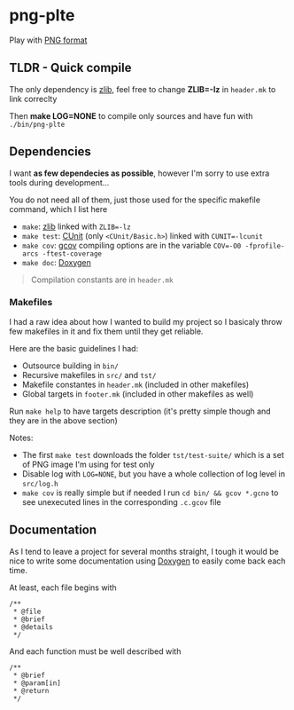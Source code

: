# png-plte

Play with [PNG format](http://www.libpng.org/pub/png/spec/1.2/PNG-Contents.html)



## TLDR - Quick compile

The only dependency is [zlib](https://github.com/madler/zlib), feel free to change **ZLIB=-lz** in `header.mk` to link correclty

Then **make LOG=NONE** to compile only sources and have fun with `./bin/png-plte`



## Dependencies

I want **as few dependecies as possible**, however I'm sorry to use extra tools during development...

You do not need all of them, just those used for the specific makefile command, which I list here

- `make`: [zlib](https://github.com/madler/zlib) linked with `ZLIB=-lz`
- `make test`: [CUnit](http://cunit.sourceforge.net/index.html) (only `<CUnit/Basic.h>`) linked with `CUNIT=-lcunit`
- `make cov`: [gcov](https://gcc.gnu.org/onlinedocs/gcc/Gcov.html) compiling options are in the variable `COV=-O0 -fprofile-arcs -ftest-coverage`
- `make doc`: [Doxygen](https://www.doxygen.nl/manual/commands.html)

> Compilation constants are in `header.mk`



### Makefiles

I had a raw idea about how I wanted to build my project so I basicaly throw few makefiles in it and fix them until they get reliable.

Here are the basic guidelines I had:
- Outsource building in `bin/`
- Recursive makefiles in `src/` and `tst/`
- Makefile constantes in `header.mk` (included in other makefiles)
- Global targets in `footer.mk` (included in other makefiles as well)

Run `make help` to have targets description (it's pretty simple though and they are in the above section) 

Notes:
- The first `make test` downloads the folder `tst/test-suite/` which is a set of PNG image I'm using for test only
- Disable log with `LOG=NONE`, but you have a whole collection of log level in `src/log.h`
- `make cov` is really simple but if needed I run `cd bin/ && gcov *.gcno` to see unexecuted lines in the corresponding `.c.gcov` file



## Documentation

As I tend to leave a project for several months straight,
I tough it would be nice to write some documentation using [Doxygen](https://www.doxygen.nl/manual/commands.html)
to easily come back each time.

At least, each file begins with
```
/**
 * @file
 * @brief
 * @details
 */
```
And each function must be well described with
```
/**
 * @brief
 * @param[in]
 * @return
 */
```